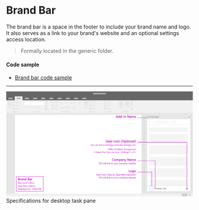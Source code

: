 # Brand Bar

The brand bar is a space in the footer to include your brand name and logo. It also serves as a link to your brand's website and an optional settings access location.

> Formally located in the generic folder.

#### Code sample
* [Brand bar code sample](../templates/utility/brand-bar)

***

![Brand Bar - Specifications for desktop task pane](../images/brandBar_taskPaneCallouts.png)
Specifications for desktop task pane 